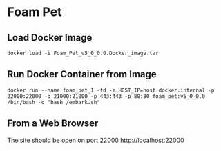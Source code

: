 


# Foam Pet

## Load Docker Image
```
docker load -i Foam_Pet_v5_0_0.0.Docker_image.tar
```


## Run Docker Container from Image
```
docker run --name foam_pet_1 -td -e HOST_IP=host.docker.internal -p 22000:22000 -p 21000:21000 -p 443:443 -p 80:80 foam_pet:v5_0_0.0 /bin/bash -c "bash /embark.sh"
```

## From a Web Browser
The site should be open on port 22000
http://localhost:22000